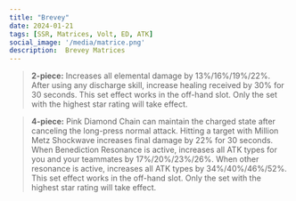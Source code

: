 ```yaml
---
title: "Brevey"
date: 2024-01-21
tags: [SSR, Matrices, Volt, ED, ATK]
social_image: '/media/matrice.png'
description:  Brevey Matrices
---
```


> **2-piece:** Increases all elemental damage by 13%/16%/19%/22%. After using any discharge skill, increase healing received by 30% for 30 seconds. This set effect works in the off-hand slot. Only the set with the highest star rating will take effect.

> **4-piece:** Pink Diamond Chain can maintain the charged state after canceling the long-press normal attack. Hitting a target with Million Metz Shockwave increases final damage by 22% for 30 seconds. When Benediction Resonance is active, increases all ATK types for you and your teammates by 17%/20%/23%/26%. When other resonance is active, increases all ATK types by 34%/40%/46%/52%. This set effect works in the off-hand slot. Only the set with the highest star rating will take effect.